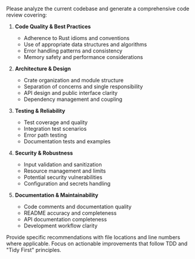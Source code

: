 Please analyze the current codebase and generate a comprehensive code review covering:

1. **Code Quality & Best Practices**
   - Adherence to Rust idioms and conventions
   - Use of appropriate data structures and algorithms
   - Error handling patterns and consistency
   - Memory safety and performance considerations

2. **Architecture & Design**
   - Crate organization and module structure
   - Separation of concerns and single responsibility
   - API design and public interface clarity
   - Dependency management and coupling

3. **Testing & Reliability**
   - Test coverage and quality
   - Integration test scenarios
   - Error path testing
   - Documentation tests and examples

4. **Security & Robustness**
   - Input validation and sanitization
   - Resource management and limits
   - Potential security vulnerabilities
   - Configuration and secrets handling

5. **Documentation & Maintainability**
   - Code comments and documentation quality
   - README accuracy and completeness
   - API documentation completeness
   - Development workflow clarity

Provide specific recommendations with file locations and line numbers where applicable. Focus on actionable improvements that follow TDD and "Tidy First" principles.